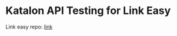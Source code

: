 # Katalon API Testing for Link Easy

Link easy repo: [link](https://github.com/Jagadwp/link-easy-go)